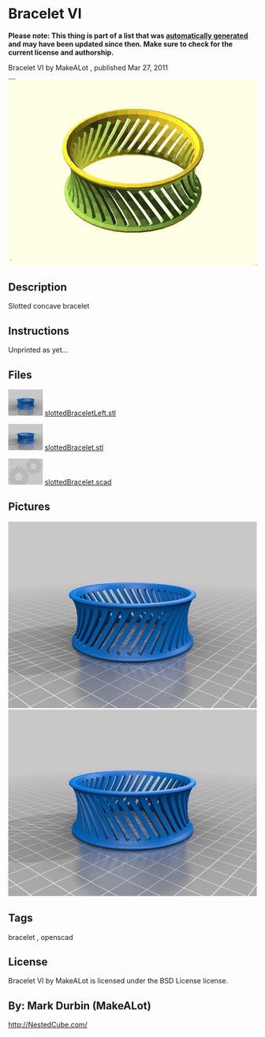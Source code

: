 Bracelet VI
===============
**Please note: This thing is part of a list that was [automatically generated](https://github.com/carlosgs/export-things) and may have been updated since then. Make sure to check for the current license and authorship.**  

Bracelet VI  by MakeALot , published Mar 27, 2011

![Image](img/slottedBracelet_display_large_display_large.jpg)

Description
--------
Slotted concave bracelet

Instructions
--------
Unprinted as yet...

Files
--------
[![Image](img/slottedBraceletLeft_preview_tinycard.jpg)](slottedBraceletLeft.stl)
 [ slottedBraceletLeft.stl](slottedBraceletLeft.stl)  

[![Image](img/slottedBracelet_preview_tinycard.jpg)](slottedBracelet.stl)
 [ slottedBracelet.stl](slottedBracelet.stl)  

[![Image](img/Gears_preview_tinycard.jpg)](slottedBracelet.scad)
 [ slottedBracelet.scad](slottedBracelet.scad)  



Pictures
--------
![Image](img/slottedBracelet_display_large.jpg)
![Image](img/slottedBraceletLeft_display_large.jpg)


Tags
--------
bracelet , openscad  

  

License
--------
Bracelet VI by MakeALot is licensed under the BSD License license.  



By: Mark Durbin (MakeALot)
--------
<http://NestedCube.com/>